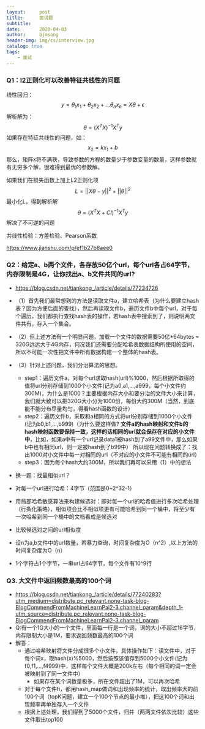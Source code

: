 ```yaml
---
layout:     post
title:      面试题
subtitle:   
date:       2020-04-03
author:     bjmsong
header-img: img/cs/interview.jpg
catalog: true
tags:
    - 面试
---
```



### Q1：l2正则化可以改善特征共线性的问题 

线性回归：
$$
y = \theta_1x_1+\theta_2x_2+...\theta_nx_n=X\theta+\epsilon
$$
解析解为：
$$
\theta = (X^TX)^{-1}X^Ty
$$
如果存在特征共线性的问题，如：
$$
x_2 = kx_1+b
$$
那么，矩阵`X`将不满秩，导致参数的方程的数量少于参数变量的数量，这样参数就有无穷多个解，很难得到最优的参数解。

如果我们在损失函数上加上L2正则化项
$$
L = ||X\theta-y||^2+||\theta||^2
$$
最小化L，得到解析解
$$
\theta = (X^TX+CI)^{-1}X^Ty
$$
解决了不可逆的问题



共线性检验：方差检验、Pearson系数


https://www.jianshu.com/p/ef1b27b8aee0

### Q2：给定a、b两个文件，各存放50亿个url，每个url各占64字节，内存限制是4G，让你找出a、b文件共同的url?
- https://blog.csdn.net/tiankong_/article/details/77234726
- （1）首先我们最常想到的方法是读取文件a，建立哈希表（为什么要建立hash表？因为方便后面的查找），然后再读取文件b，遍历文件b中每个url，对于每个遍历，我们都执行查找hash表的操作，若hash表中搜索到了，则说明两文件共有，存入一个集合。
- （2）但上述方法有一个明显问题，加载一个文件的数据需要50亿*64bytes = 320G远远大于4G内存，何况我们还需要分配哈希表数据结构所使用的空间，所以不可能一次性把文件中所有数据构建一个整体的hash表。
- （3）针对上述问题，我们分治算法的思想。
    - step1：遍历文件a，对每个url求取hash(url)%1000，然后根据所取得的值将url分别存储到1000个小文件(记为a0,a1,...,a999，每个小文件约300M)，为什么是1000？主要根据内存大小和要分治的文件大小来计算，我们就大致可以把320G大小分为1000份，每份大约300M（当然，到底能不能分布尽量均匀，得看hash函数的设计）
    - step2：遍历文件b，采取和a相同的方式将url分别存储到1000个小文件(记为b0,b1,...,b999)（为什么要这样做? **文件a的hash映射和文件b的hash映射函数要保持一致，这样的话相同的url就会保存在对应的小文件中**，比如，如果a中有一个url记录data1被hash到了a99文件中，那么如果b中也有相同url，则一定被hash到了b99中）
    所以现在问题转换成了：找出1000对小文件中每一对相同的url（不对应的小文件不可能有相同的url）
    - step3：因为每个hash大约300M，所以我们再可以采用（1）中的想法

- 换一题：找最相似url？
- 对每一个url进行哈希：4字节（范围是0~2^32-1）
- 用局部哈希敏感算法来构建候选对：即对每一个url的哈希值进行多次哈希处理（行条化策略），相似项会比不相似项更有可能哈希到同一个桶中，将至少有一次哈希到同一个桶中的文档看成是候选对
- 比较候选对之间的url相似度
- 设n为a,b文件中的url数量，若暴力查询，时间复杂度为O（n^2）,以上方法的时间复杂度为O（n）
- 1个字符占1个字节，一串url占64字节，每个文件有10^9行


### Q3. 大文件中返回频数最高的100个词
- https://blog.csdn.net/tiankong_/article/details/77240283?utm_medium=distribute.pc_relevant.none-task-blog-BlogCommendFromMachineLearnPai2-3.channel_param&depth_1-utm_source=distribute.pc_relevant.none-task-blog-BlogCommendFromMachineLearnPai2-3.channel_param
- Q:有一个1G大小的一个文件，里面每一行是一个词，词的大小不超过16字节，内存限制大小是1M，要求返回频数最高的100个词
- 解答：
    - 通过哈希映射将文件分成很多个小文件，具体操作如下：读文件中，对于每个词x，取hash(x)%5000，然后按照该值存到5000个小文件(记为f0,f1,...,f4999)中，这样每个文件大概是200k左右（每个相同的词一定会被映射到了同一文件中）
        - 如果存在某个词数量极多，所在文件超出了1M，可以再次哈希
    - 对于每个文件fi，都用hash_map做词和出现频率的统计，取出频率大的前100个词（topK问题，建立一个100个节点的最小堆），把这100个词和出现频率再单独存入一个文件
    - 根据上述处理，我们得到了5000个文件，归并（两两文件依次比较）这些文件取出top100




